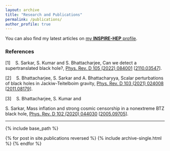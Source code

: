 ```yaml
---
layout: archive
title: "Research and Publications"
permalink: /publications/
author_profile: true
---
```


  You can also find my latest articles on [my **INSPIRE-HEP** profile](https://inspirehep.net/literature?sort=mostrecent&size=25&page=1&q=exactauthor%3A%20S.Sarkar.12&ui-citation-summary=true&ui-exclude-self-citations=true).
  


 <!DOCTYPE html> 
<html lang="en-US" xml:lang="en-US" > 
<head>


 
<meta  charset="utf-8" /> 
<meta name="generator" content="TeX4ht (https://tug.org/tex4ht/)" /> 
<meta name="viewport" content="width=device-width,initial-scale=1" /> 
<link rel="stylesheet" type="text/css" href="/_pages/publications.css" /> 
<meta name="src" content="publications.tex" /> 
</head>
  
  
<body>
<h3 class="likesectionHead"><a 
 id="x1-1000"></a>References</h3>
<!--l. 2--><p class="noindent" >
   </p><div class="thebibliography">
   <p class="bibitem" ><span class="biblabel">
 [1]<span class="bibsp">&#x00A0;&#x00A0;&#x00A0;</span></span>
   <a 
 id="XSarkar:2021djs"></a>S.&#x00A0;Sarkar,
   S.&#x00A0;Kumar
   and
   S.&#x00A0;Bhattacharjee,
   <span 
class="cmti-10">Can</span>
   <span 
class="cmti-10">we</span>
   <span 
class="cmti-10">detect</span>
   <span 
class="cmti-10">a</span>
   <span 
class="cmti-10">supertranslated</span>
   <span 
class="cmti-10">black</span>
   <span 
class="cmti-10">hole?</span>,
   <a 
href="https://doi.org/10.1103/PhysRevD.105.084001" ><span 
class="cmti-10">Phys.</span>
   <span 
class="cmti-10">Rev.</span>
   <span 
class="cmti-10">D</span>
   <span 
class="cmbx-10">105</span>
   (2022)
   084001</a>
   [<a 
href="https://arxiv.org/abs/2110.03547" ><span 
class="cmtt-10">2110.03547</span></a>].
   </p>
   <p class="bibitem" ><span class="biblabel">
 [2]<span class="bibsp">&#x00A0;&#x00A0;&#x00A0;</span></span>
   <a 
 id="XBhattacharjee:2020nul"></a>S.&#x00A0;Bhattacharjee,
   S.&#x00A0;Sarkar
   and
   A.&#x00A0;Bhattacharyya,
   <span 
class="cmti-10">Scalar</span>
   <span 
class="cmti-10">perturbations</span>
   <span 
class="cmti-10">of</span>
   <span 
class="cmti-10">black</span>
   <span 
class="cmti-10">holes</span>
   <span 
class="cmti-10">in</span>
   <span 
class="cmti-10">Jackiw-Teitelboim</span>
   <span 
class="cmti-10">gravity</span>,
   <a 
href="https://doi.org/10.1103/PhysRevD.103.024008" ><span 
class="cmti-10">Phys.</span>
   <span 
class="cmti-10">Rev.</span>
   <span 
class="cmti-10">D</span>
   <span 
class="cmbx-10">103</span>
   (2021)
   024008</a>
   [<a 
href="https://arxiv.org/abs/2011.08179" ><span 
class="cmtt-10">2011.08179</span></a>].
   </p>
   <p class="bibitem" ><span class="biblabel">
 [3]<span class="bibsp">&#x00A0;&#x00A0;&#x00A0;</span></span>
   <a 
 id="XBhattacharjee:2020gbo"></a>S.&#x00A0;Bhattacharjee,
   S.&#x00A0;Kumar
   and
                                                                                            
                                                                                            
   S.&#x00A0;Sarkar,
   <span 
class="cmti-10">Mass</span>
   <span 
class="cmti-10">inflation</span>
   <span 
class="cmti-10">and</span>
   <span 
class="cmti-10">strong</span>
   <span 
class="cmti-10">cosmic</span>
   <span 
class="cmti-10">censorship</span>
   <span 
class="cmti-10">in</span>
   <span 
class="cmti-10">a</span>
   <span 
class="cmti-10">nonextreme</span>
   <span 
class="cmti-10">BTZ</span>
   <span 
class="cmti-10">black</span>
   <span 
class="cmti-10">hole</span>,
   <a 
href="https://doi.org/10.1103/PhysRevD.102.044030" ><span 
class="cmti-10">Phys.</span>
   <span 
class="cmti-10">Rev.</span>
   <span 
class="cmti-10">D</span>
   <span 
class="cmbx-10">102</span>
   (2020)
   044030</a>
   [<a 
href="https://arxiv.org/abs/2005.09705" ><span 
class="cmtt-10">2005.09705</span></a>].
</p>
   </div>
    
</body> 
</html>
                                                                                            





---



 {% include base_path %}

 {% for post in site.publications reversed %}
 {% include archive-single.html %}
 {% endfor %}
